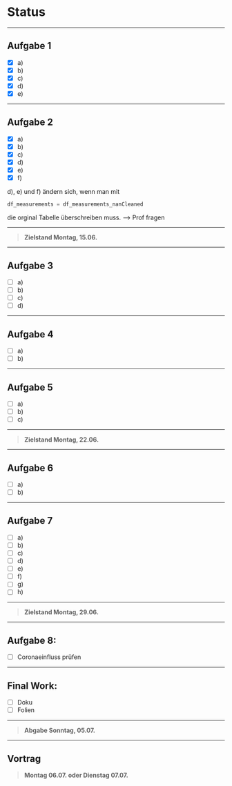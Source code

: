 # Status

---


## Aufgabe 1

- [x] a)
- [x] b)
- [x] c)
- [x] d)
- [x] e)

---

## Aufgabe 2

- [x] a)
- [x] b)
- [x] c)
- [x] d)
- [x] e)
- [x] f)

d), e) und f) ändern sich, wenn man mit

```python
df_measurements = df_measurements_nanCleaned
```

die orginal Tabelle überschreiben muss. --> Prof fragen

---

> __Zielstand Montag, 15.06.__

---

## Aufgabe 3

- [ ] a)
- [ ] b)
- [ ] c)
- [ ] d)

---

## Aufgabe 4

- [ ] a)
- [ ] b)

---

## Aufgabe 5

- [ ] a)
- [ ] b)
- [ ] c)

---

> __Zielstand Montag, 22.06.__

---

## Aufgabe 6

- [ ] a)
- [ ] b)

---


## Aufgabe 7

- [ ] a)
- [ ] b)
- [ ] c)
- [ ] d)
- [ ] e)
- [ ] f)
- [ ] g)
- [ ] h)

---

> __Zielstand Montag, 29.06.__

---

## Aufgabe 8:

- [ ] Coronaeinfluss prüfen

---

## Final Work:

- [ ] Doku
- [ ] Folien

---

> __Abgabe Sonntag, 05.07.__

---

## Vortrag

> __Montag 06.07. oder Dienstag 07.07.__
